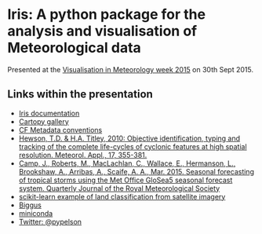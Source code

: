 # Iris: A python package for the analysis and visualisation of Meteorological data

Presented at the [Visualisation in Meteorology week 2015](http://www.ecmwf.int/en/learning/workshops-and-seminars/visualisation-meteorology-week-2015) on 30th Sept 2015.

## Links within the presentation

 * [Iris documentation](http://scitools.org.uk/iris/docs/latest/)
 * [Cartopy gallery](http://scitools.org.uk/cartopy/docs/latest)
 * [CF Metadata conventions](http://cfconventions.org/)
 * [Hewson, T.D. & H.A. Titley, 2010: Objective identification, typing and tracking of the complete life-cycles of cyclonic features at high spatial resolution. Meteorol. Appl., 17, 355-381.](http://onlinelibrary.wiley.com/doi/10.1002/met.204/abstract)
 * [Camp, J., Roberts, M., MacLachlan, C., Wallace, E., Hermanson, L., Brookshaw, A., Arribas, A., Scaife, A. A., Mar. 2015. Seasonal forecasting of tropical storms using the Met Office GloSea5 seasonal forecast system. Quarterly Journal of the Royal Meteorological Society](http://onlinelibrary.wiley.com/doi/10.1002/qj.2516/abstract)
 * [scikit-learn example of land classification from satellite imagery](http://rexdouglass.com/quick-and-dirty-land-cover-estimates-from-landsat-satellite-imagery-and-openstreetmap/)
 * [Biggus](https://github.com/SciTools/biggus)
 * [miniconda](http://conda.pydata.org/miniconda.html)
 * [Twitter: @pypelson](https://twitter.com/pypelson)
 
